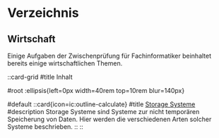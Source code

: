 # Verzeichnis

## Wirtschaft
Einige Aufgaben der Zwischenprüfung für Fachinformatiker beinhaltet bereits einige wirtschaftlichen Themen.

::card-grid
#title
Inhalt

#root
:ellipsis{left=0px width=40rem top=10rem blur=140px}

#default
   ::card{icon=ic:outline-calculate}
   #title
   [Storage Systeme](./1.StorageSysteme.md)
   #description
   Storage Systeme sind Systeme zur nicht temporären Speicherung von Daten. Hier werden die verschiedenen Arten solcher Systeme beschrieben.
  ::
::
